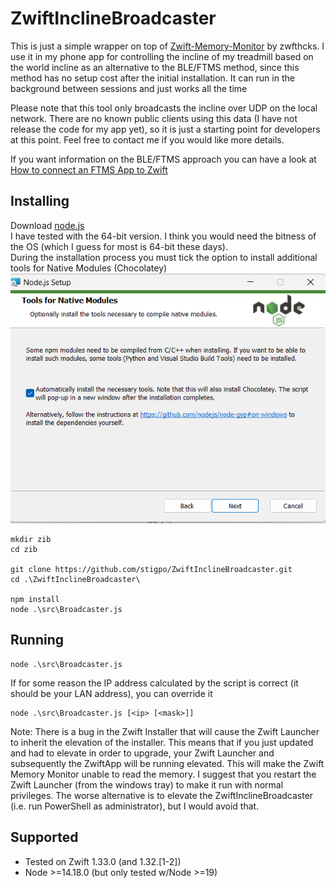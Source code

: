# ZwiftInclineBroadcaster

This is just a simple wrapper on top of [Zwift-Memory-Monitor](https://github.com/zwfthcks/zwift-memory-monitor) by zwfthcks. I use it in my phone app for controlling the incline of my treadmill based on the world incline as an alternative to the BLE/FTMS method, since this method has no setup cost after the initial installation. It can run in the background between sessions and just works all the time

Please note that this tool only broadcasts the incline over UDP on the local network. There are no known public clients using this data (I have not release the code for my app yet), so it is just a starting point for developers at this point. Feel free to contact me if you would like more details.

If you want information on the BLE/FTMS approach you can have a look at [How to connect an FTMS App to Zwift](https://1drv.ms/w/s!An3xkqoDsGqcp8Z0xYOxR-Rdak3UvA?e=o4Get4)

## Installing

Download [node.js](https://nodejs.org/en/download/current/)\
I have tested with the 64-bit version. I think you would need the bitness of the OS (which I guess for most is 64-bit these days).\
During the installation process you must tick the option to install additional tools for Native Modules (Chocolatey)\
![Image of Tools for Native Modules installer page](/images/NodeInstallNativeTools.png)

```
mkdir zib
cd zib

git clone https://github.com/stigpo/ZwiftInclineBroadcaster.git
cd .\ZwiftInclineBroadcaster\

npm install
node .\src\Broadcaster.js

```

## Running

```
node .\src\Broadcaster.js
```

If for some reason the IP address calculated by the script is correct (it should be your LAN address), you can override it
```
node .\src\Broadcaster.js [<ip> [<mask>]]
```

Note: There is a bug in the Zwift Installer that will cause the Zwift Launcher to inherit the elevation of the installer. This means that if you just updated and had to elevate in order to upgrade, your Zwift Launcher and subsequently the ZwiftApp will be running elevated. This will make the Zwift Memory Monitor unable to read the memory. I suggest that you restart the Zwift Launcher (from the windows tray) to make it run with normal privileges. The worse alternative is to elevate the ZwiftInclineBroadcaster (i.e. run PowerShell as administrator), but I would avoid that.

## Supported
- Tested on Zwift 1.33.0 (and 1.32.[1-2])
- Node >=14.18.0 (but only tested w/Node >=19)
